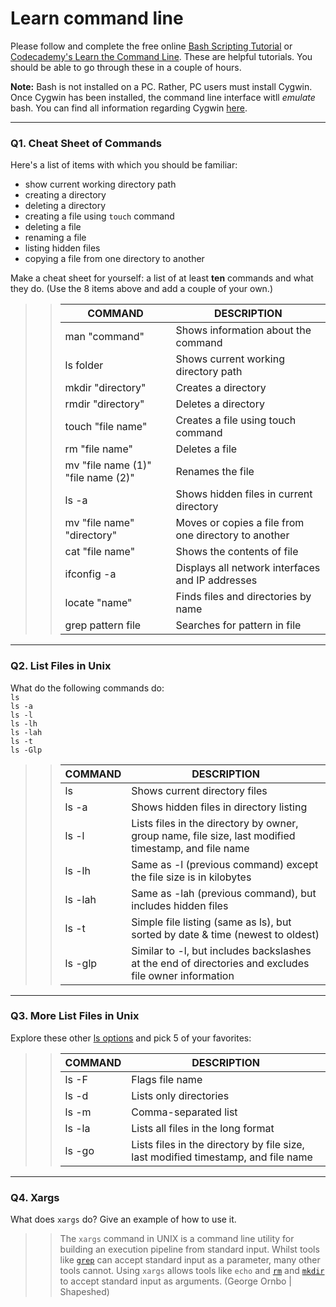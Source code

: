 # Learn command line

Please follow and complete the free online [Bash Scripting Tutorial](https://ryanstutorials.net/bash-scripting-tutorial/) or [Codecademy's Learn the Command Line](https://www.codecademy.com/learn/learn-the-command-line). These are helpful tutorials. You should be able to go through these in a couple of hours.

**Note:** Bash is not installed on a PC. Rather, PC users must install Cygwin. Once Cygwin has been installed, the command line interface witll _emulate_ bash. You can find all information regarding Cygwin [here](https://www.cygwin.com/).

---

### Q1.  Cheat Sheet of Commands  

Here's a list of items with which you should be familiar:  
* show current working directory path
* creating a directory
* deleting a directory
* creating a file using `touch` command
* deleting a file
* renaming a file
* listing hidden files
* copying a file from one directory to another

Make a cheat sheet for yourself: a list of at least **ten** commands and what they do.  (Use the 8 items above and add a couple of your own.)  

> > | COMMAND                            | DESCRIPTION                                          |
> > | ---------------------------------- | ---------------------------------------------------- |
> > | man "command"                      | Shows information about the command                  |
> > | ls folder                          | Shows current working directory path                 |
> > | mkdir "directory"                  | Creates a directory                                  |
> > | rmdir "directory"                  | Deletes a directory                                  |
> > | touch "file name"                  | Creates a file using touch command                   |
> > | rm "file name"                     | Deletes a file                                       |
> > | mv "file name (1)" "file name (2)" | Renames the file                                     |
> > | ls -a                              | Shows hidden files in current directory              |
> > | mv "file name" "directory"         | Moves or copies a file from one directory to another |
> > | cat "file name"                    | Shows the contents of file                           |
> > | ifconfig -a                        | Displays all network interfaces and IP addresses     |
> > | locate "name"                      | Finds files and directories by name                  |
> > | grep pattern file                  | Searches for pattern in file                         |

---

### Q2.  List Files in Unix   

What do the following commands do:  
`ls`  
`ls -a`  
`ls -l`  
`ls -lh`  
`ls -lah`  
`ls -t`  
`ls -Glp`  

> > | COMMAND | DESCRIPTION                                                  |
> > | ------- | ------------------------------------------------------------ |
> > | ls      | Shows current directory files                                |
> > | ls -a   | Shows hidden files in directory listing                      |
> > | ls -l   | Lists files in the directory by owner, group name, file size, last modified timestamp, and file name |
> > | ls -lh  | Same as -l (previous command) except the file size is in kilobytes |
> > | ls -lah | Same as -lah (previous command), but includes hidden files   |
> > | ls -t   | Simple file listing (same as ls), but sorted by date & time (newest to oldest) |
> > | ls -glp | Similar to -l, but includes backslashes at the end of directories and excludes file owner information |

---

### Q3.  More List Files in Unix  

Explore these other [ls options](http://www.techonthenet.com/unix/basic/ls.php) and pick 5 of your favorites:

> > | COMMAND | DESCRIPTION                                                  |
> > | ------- | ------------------------------------------------------------ |
> > | ls -F   | Flags file name                                              |
> > | ls -d   | Lists only directories                                       |
> > | ls -m   | Comma-separated list                                         |
> > | ls -la  | Lists all files in the long format                           |
> > | ls -go  | Lists files in the directory by file size, last modified timestamp, and file name |

---

### Q4.  Xargs   

What does `xargs` do? Give an example of how to use it.

> > The `xargs` command in UNIX is a command line utility for building an execution pipeline from standard input. Whilst tools like [`grep`](https://shapeshed.com/unix-grep/) can accept standard input as a parameter, many other tools cannot. Using `xargs` allows tools like `echo` and [`rm`](https://shapeshed.com/unix-rm/) and [`mkdir`](https://shapeshed.com/unix-mkdir/) to accept standard input as arguments. (George Ornbo | Shapeshed)

 


